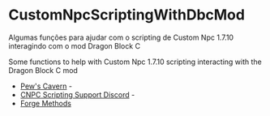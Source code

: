 # CustomNpcScriptingWithDbcMod
Algumas funções para ajudar com o scripting de Custom Npc 1.7.10 interagindo com o mod Dragon Block C 








Some functions to help with Custom Npc 1.7.10 scripting interacting with the Dragon Block C mod

* [Pew's Cavern](https://customnpcscripts.com/pew) - 
* [CNPC Scripting Support Discord](https://discord.gg/4a24F2z) -   
* [Forge Methods](https://github.com/KevyPorter/Minecraft-Forge-Utils)
